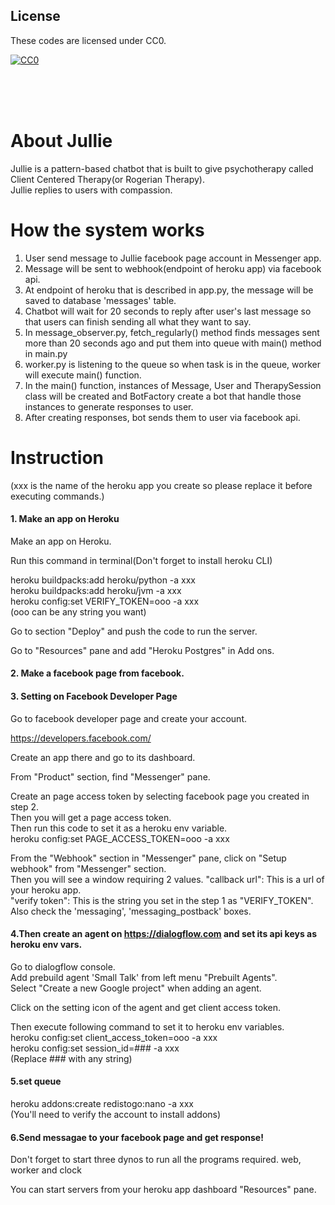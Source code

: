 ## License

These codes are licensed under CC0.

[![CC0](http://i.creativecommons.org/p/zero/1.0/88x31.png "CC0")](http://creativecommons.org/publicdomain/zero/1.0/deed.ja)

<br/>
<br/>
<br/>

# About Jullie  
Jullie is a pattern-based chatbot that is built to give psychotherapy called Client Centered Therapy(or Rogerian Therapy).  
Jullie replies to users with compassion.

# How the system works  
1. User send message to Jullie facebook page account in Messenger app.
2. Message will be sent to webhook(endpoint of heroku app) via facebook api.
3. At endpoint of heroku that is described in app.py, the message will be saved to database 'messages' table.
4. Chatbot will wait for 20 seconds to reply after user's last message so that users can finish sending all what they want to say.
5. In message_observer.py, fetch_regularly() method finds messages sent more than 20 seconds ago and put them into queue with main() method in main.py
6. worker.py is listening to the queue so when task is in the queue, worker will execute main() function.
7. In the main() function, instances of Message, User and TherapySession class will be created and BotFactory create a bot that handle those instances to generate responses to user.
8. After creating responses, bot sends them to user via facebook api. 


# Instruction
(xxx is the name of the heroku app you create so please replace it before executing commands.)
#### 1. Make an app on Heroku
Make an app on Heroku.

Run this command in terminal(Don't forget to install heroku CLI)

heroku buildpacks:add heroku/python -a xxx  
heroku buildpacks:add heroku/jvm -a xxx  
heroku config:set VERIFY_TOKEN=ooo -a xxx  
(ooo can be any string you want)

Go to section "Deploy" and push the code to run the server.

Go to "Resources" pane and add "Heroku Postgres" in Add ons.


#### 2. Make a facebook page from facebook.
#### 3. Setting on Facebook Developer Page 
Go to facebook developer page and create your account.

https://developers.facebook.com/

Create an app there and go to its dashboard.

From "Product" section, find "Messenger" pane.

Create an page access token by selecting facebook page you created in step 2.  
Then you will get a page access token.  
Then run this code to set it as a heroku env variable.  
heroku config:set PAGE_ACCESS_TOKEN=ooo -a xxx    

From the "Webhook" section in "Messenger" pane, click on "Setup webhook" from "Messenger" section.   
Then you will see a window requiring 2 values.
"callback url": This is a url of your heroku app.    
"verify token": This is the string you set in the step 1 as "VERIFY_TOKEN". 
Also check the 'messaging', 'messaging_postback' boxes.


#### 4.Then create an agent on https://dialogflow.com and set its api keys as heroku env vars.    
Go to dialogflow console.  
Add prebuild agent 'Small Talk' from left menu "Prebuilt Agents".  
Select "Create a new Google project" when adding an agent.    

Click on the setting icon of the agent and get client access token.

Then execute following command to set it to heroku env variables.  
heroku config:set client_access_token=ooo -a xxx  
heroku config:set session_id=### -a xxx  
(Replace ### with any string)    

#### 5.set queue  
heroku addons:create redistogo:nano -a xxx  
(You'll need to verify the account to install addons)      

#### 6.Send messagae to your facebook page and get response!
Don't forget to start three dynos to run all the programs required.
web, worker and clock

You can start servers from your heroku app dashboard "Resources" pane.
